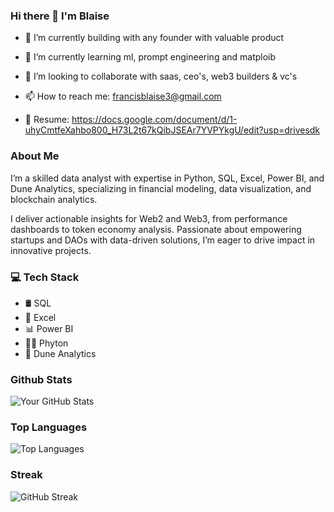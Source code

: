 ### Hi there 👋 I'm Blaise 


- 🔭 I’m currently building with any founder with valuable product
  
- 🌱 I’m currently learning ml, prompt engineering and matploib 
  
- 👯 I’m looking to collaborate with saas, ceo's, web3 builders & vc's
  
- 📫 How to reach me: francisblaise3@gmail.com

- 🧾 Resume: https://docs.google.com/document/d/1-uhyCmtfeXahbo800_H73L2t67kQibJSEAr7YVPYkgU/edit?usp=drivesdk


### About Me
I’m a skilled data analyst with expertise in Python, SQL, Excel, Power BI, and Dune Analytics, specializing in financial modeling, data visualization, and blockchain analytics.

I deliver actionable insights for Web2 and Web3, from performance dashboards to token economy analysis. Passionate about empowering startups and DAOs with data-driven solutions, I’m eager to drive impact in innovative projects.


### 💻 Tech Stack 
- 🛢️ SQL
- 📝 Excel
- 📊 Power BI
- 🧑‍💻 Phyton
- 🔗 Dune Analytics

### Github Stats

![Your GitHub Stats](https://github-readme-stats.vercel.app/api?username=FrancisBlaise&show_icons=true&theme=radical)


### Top Languages 

![Top Languages](https://github-readme-stats.vercel.app/api/top-langs/?username=FRANCISBLAISE&layout=compact&theme=radical)


### Streak

![GitHub Streak](https://github-readme-streak-stats.herokuapp.com/?user=FrancisBlaise&theme=radical)
